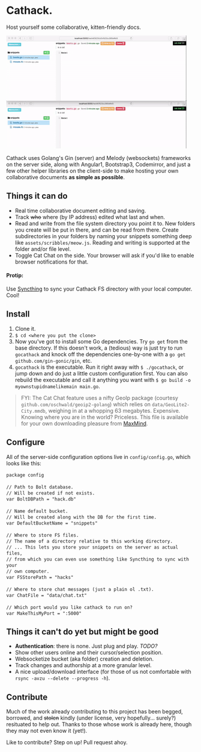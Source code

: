 
# Cathack. 
Host yourself some collaborative, kitten-friendly docs. 

![example gif](assets/cathack.gif)

Cathack uses Golang's Gin (server) and Melody (websockets) frameworks on the server side, along with Angular1, Bootstrap3, Codemirror, and just a few other helper libraries on the client-side to make hosting your own collaborative documents __as simple as possible__.

## Things it can do
- Real time collaborative document editing and saving. 
- Track ~~who~~ where (by IP address) edited what last and when. 
- Read and write from the file system directory you point it to. New folders you create will be put in there, and can be read from there. Create subdirectories in your folders by naming your snippets something deep like `assets/scribbles/meow.js`. Reading and writing is supported at the folder and/or file level. 
- Toggle Cat Chat on the side. Your browser will ask if you'd like to enable  browser notifications for that. 

#### Protip:
Use [Syncthing](https://syncthing.net) to sync your Cathack FS directory with your local computer. Cool!

## Install
1. Clone it. 
2. `$ cd <where you put the clone>`
3. Now you've got to install some Go dependencies. Try `go get` from the base directory. If this doesn't work, a (tedious) way is just try to run `gocathack` and knock off the dependencies one-by-one with a `go get github.com/gin-gonic/gin`, etc. 
3. `gocathack` is the executable. Run it right away with `$ ./gocathack`, or jump down and do just a little custom configuration first. You can also rebuild the executable and call it anything you want with `$ go build -o myownstupidnamelikemain main.go`.

> FYI: The Cat Chat feature uses a nifty GeoIp package (courtesy `github.com/oschwald/geoip2-golang`) which relies on `data/GeoLite2-City.mmdb`, weighing in at a whopping 63 megabytes. Expensive. Knowing where you are in the world? Priceless. This file is available for your own downloading pleasure from [MaxMind](https://dev.maxmind.com/geoip/geoip2/geolite2/).

## Configure
All of the server-side configuration options live in `config/config.go`, which looks like this:
```
package config

// Path to Bolt database.
// Will be created if not exists.
var BoltDBPath = "hack.db"

// Name default bucket.
// Will be created along with the DB for the first time.
var DefaultBucketName = "snippets"

// Where to store FS files.
// The name of a directory relative to this working directory.
// ... This lets you store your snippets on the server as actual files,
// from which you can even use something like Syncthing to sync with your
// own computer.
var FSStorePath = "hacks"

// Where to store chat messages (just a plain ol .txt).
var ChatFile = "data/chat.txt"

// Which port would you like cathack to run on?
var MakeThisMyPort = ":5000"

```

## Things it can't do yet but might be good
- __Authentication__: there is none. Just plug and play. _TODO?_
- Show other users online and their cursor/selection position.
- Websocketize bucket (aka folder) creation and deletion. 
- Track changes and authorship at a more granular level. 
- A nice upload/download interface (for those of us not comfortable with `rsync -avzu --delete --progress -h`). 

## Contribute
Much of the work already contributing to this project has been begged, borrowed, and ~~stolen~~ kindly (under license, very hopefully... surely?) resituated to help out. Thanks to those whose work is already here, though they may not even know it (yet!).

Like to contribute? Step on up! Pull request ahoy.  



